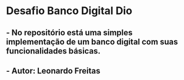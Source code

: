 # Desafio Banco Digital Dio

## - No repositório está uma simples implementação de um banco digital com suas funcionalidades básicas.

## - Autor: Leonardo Freitas